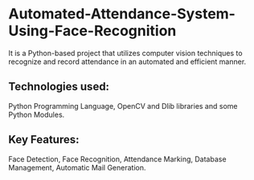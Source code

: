 # Automated-Attendance-System-Using-Face-Recognition
It is a Python-based project that utilizes computer vision techniques to recognize and record attendance in an automated and efficient manner.

## Technologies used: 
Python Programming Language, OpenCV and Dlib libraries and some Python Modules.

## Key Features: 
Face Detection, Face Recognition, Attendance Marking, Database Management, Automatic Mail Generation.
